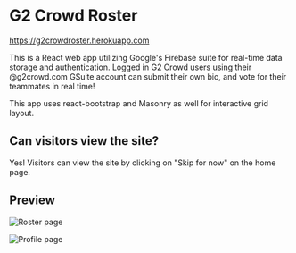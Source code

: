 # G2 Crowd Roster

https://g2crowdroster.herokuapp.com

This is a React web app utilizing Google's Firebase suite for real-time data storage and authentication. Logged in G2 Crowd users using their @g2crowd.com GSuite account can submit their own bio, and vote for their teammates in real time!

This app uses react-bootstrap and Masonry as well for interactive grid layout.

## Can visitors view the site?
Yes! Visitors can view the site by clicking on "Skip for now" on the home page.

## Preview
![Roster page](http://floatkeera.github.io/assets/g2roster/screenshot.png "Roster page")

![Profile page](http://floatkeera.github.io/assets/g2roster/profile.png "Profile page")
